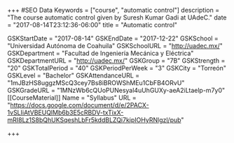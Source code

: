 +++
#SEO Data
Keywords = ["course", "automatic control"]
description = "The course automatic control given by Suresh Kumar Gadi at UAdeC."
date = "2017-08-14T23:12:36-06:00"
title = "Automatic control"

GSKStartDate = "2017-08-14"
GSKEndDate = "2017-12-22"
GSKSchool = "Universidad Autónoma de Coahuila"
GSKSchoolURL = "http://uadec.mx/"
GSKDepartment = "Facultad de Ingeniería Mecánica y Eléctrica"
GSKDepartmentURL = "http://uadec.mx/"
GSKGroup = "7B"
GSKStrength = "20"
GSKTotalPeriod = "40"
GSKPeriodPerWeek = "3"
GSKCity = "Torreón"
GSKLevel = "Bachelor"
GSKAttendanceURL = "1mJBzHS8uggzMScQ3cey7Bs8iBROWShMEu1CbFB4ORvU"
GSKGradeURL = "1MNzWb6cQUoPUNesyal4uUhGUXy-aeA2iLtaelp-m7y0"
[[CourseMaterial]]
    Name = "Syllabus"
    URL = "https://docs.google.com/document/d/e/2PACX-1vSLIiAtVBEUQlMb6b3E5cRBDV-txTixX-mRI8Lz1S8bQhUKSqeshLbFr5kddBLZQi7kipIOHyRNlgzl/pub"

+++